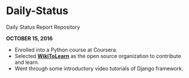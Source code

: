 # Daily-Status
Daily Status Report Repository

**OCTOBER 15, 2016**

* Enrolled into a Python course at Coursera.
* Selected **[WikiToLearn](https://www.wikitolearn.org)** as the open source organization to contribute and learn.
* Went through some introductory video tutorials of Django framework.
